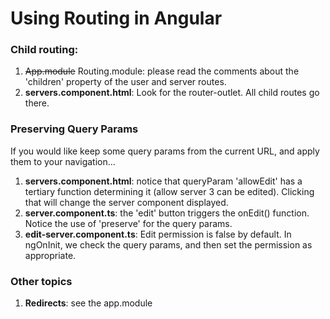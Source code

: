 # Using Routing in Angular

### Child routing:

1. ~~App.module~~ Routing.module: please read the comments about the 'children' property of the user and server routes.
2. **servers.component.html**: Look for the router-outlet. All child routes go there. 

### Preserving Query Params 

If you would like keep some query params from the current URL, and apply them to your navigation...

1. **servers.component.html**: notice that queryParam 'allowEdit' has a tertiary function determining it (allow server 3 can be edited). Clicking that will change the server component displayed.
2. **server.component.ts**: the 'edit' button triggers the onEdit() function. Notice the use of 'preserve' for the query params. 
3. **edit-server.component.ts**: Edit permission is false by default. In ngOnInit, we check the query params, and then set the permission as appropriate.

### Other topics

1. **Redirects**: see the app.module

